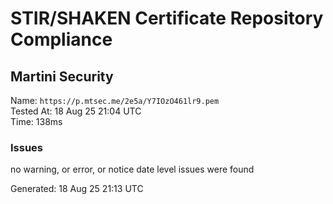 # STIR/SHAKEN Certificate Repository Compliance

## Martini Security

Name: `https://p.mtsec.me/2e5a/Y7IOzO461lr9.pem`\
Tested At: 18 Aug 25 21:04 UTC\
Time: 138ms

### Issues

no warning, or error, or notice date level issues were found

Generated: 18 Aug 25 21:13 UTC